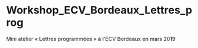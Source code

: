 # Workshop_ECV_Bordeaux_Lettres_prog
Mini atelier « Lettres programmées » à l'ECV Bordeaux en mars 2019
